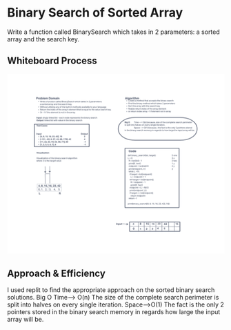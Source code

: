 # Binary Search of Sorted Array
Write a function called BinarySearch which takes in 2 parameters: a sorted array and the search key.

## Whiteboard Process
![Whiteboard Image](./array_binary_search.png)

## Approach & Efficiency
I used replit to find the appropriate approach on the sorted binary search solutions.
Big O Time--> O(n) The size of the complete search perimeter is split into halves on every single iteration.
      Space-->O(1) The fact is the only 2 pointers stored in the binary search memory in regards how large the input array will be.
